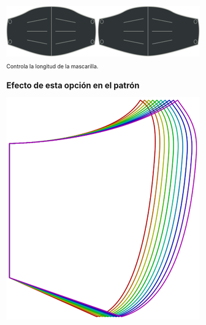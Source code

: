 ![Opción de longitud](./length.svg)

Controla la longitud de la mascarilla.


## Efecto de esta opción en el patrón
![Esta imagen muestra el efecto de esta opción superponiendo varias variantes que tienen un valor diferente para esta opción](florence_length_sample.svg "Efecto de esta opción en el patrón")